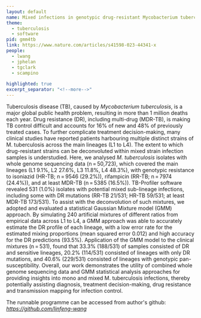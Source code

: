 ```yaml
---
layout: default
name: Mixed infections in genotypic drug-resistant Mycobacterium tuberculosis (GMM4TB)
theme: 
  - tuberculosis
  - software
pid: gmm4tb
link: https://www.nature.com/articles/s41598-023-44341-x
people:
  - lwang
  - jphelan
  - tgclark
  - scampino
  
highlighted: true
excerpt_separator: "<!--more-->"
---
```

Tuberculosis disease (TB), caused by <i>Mycobacterium tuberculosis</i>, is a major global public health problem, resulting in more than 1 million deaths each year. Drug resistance (DR), including multi-drug (MDR-TB), is making TB control difficult and accounts for 16% of new and 48% of previously treated cases. To further complicate treatment decision-making, many clinical studies have reported patients harbouring multiple distinct strains of M. tuberculosis across the main lineages (L1 to L4). The extent to which drug-resistant strains can be deconvoluted within mixed strain infection samples is understudied. Here, we analysed <i>M. tuberculosis</i> isolates with whole genome sequencing data (n = 50,723), which covered the main lineages (L1 9.1%, L2 27.6%, L3 11.8%, L4 48.3%), with genotypic resistance to isoniazid (HR-TB; n = 9546 (29.2%)), rifampicin (RR-TB; n = 7974 (24.4%)), and at least MDR-TB (n = 5385 (16.5%)). TB-Profiler software revealed 531 (1.0%) isolates with potential mixed sub-lineage infections, including some with DR mutations (RR-TB 21/531; HR-TB 59/531; at least MDR-TB 173/531). To assist with the deconvolution of such mixtures, we adopted and evaluated a statistical Gaussian Mixture model (GMM) approach. By simulating 240 artificial mixtures of different ratios from empirical data across L1 to L4, a GMM approach was able to accurately estimate the DR profile of each lineage, with a low error rate for the estimated mixing proportions (mean squared error 0.012) and high accuracy for the DR predictions (93.5%). Application of the GMM model to the clinical mixtures (n = 531), found that 33.3% (188/531) of samples consisted of DR and sensitive lineages, 20.2% (114/531) consisted of lineages with only DR mutations, and 40.6% (229/531) consisted of lineages with genotypic pan-susceptibility. Overall, our work demonstrates the utility of combined whole genome sequencing data and GMM statistical analysis approaches for providing insights into mono and mixed M. tuberculosis infections, thereby potentially assisting diagnosis, treatment decision-making, drug resistance and transmission mapping for infection control.

The runnable programme can be accessed from author's github: <i>https://github.com/linfeng-wang</i>